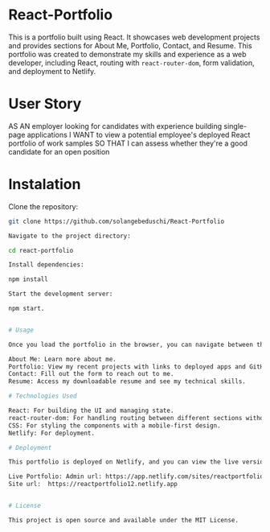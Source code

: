 # React-Portfolio

This is a portfolio built using React. It showcases web development projects and provides sections for About Me, Portfolio, Contact, and Resume. This portfolio was created to demonstrate my skills and experience as a web developer, including React, routing with `react-router-dom`, form validation, and deployment to Netlify.

# User Story

AS AN employer looking for candidates with experience building single-page applications
I WANT to view a potential employee's deployed React portfolio of work samples
SO THAT I can assess whether they're a good candidate for an open position

# Instalation

Clone the repository:
   ```bash
   git clone https://github.com/solangebeduschi/React-Portfolio

Navigate to the project directory:

cd react-portfolio

Install dependencies:

npm install

Start the development server:

npm start.
 

# Usage

Once you load the portfolio in the browser, you can navigate between the different sections:

About Me: Learn more about me.
Portfolio: View my recent projects with links to deployed apps and GitHub repositories.
Contact: Fill out the form to reach out to me.
Resume: Access my downloadable resume and see my technical skills.

# Technologies Used

React: For building the UI and managing state.
react-router-dom: For handling routing between different sections without reloading the page.
CSS: For styling the components with a mobile-first design.
Netlify: For deployment.

# Deployment

This portfolio is deployed on Netlify, and you can view the live version here:

Live Portfolio: Admin url: https://app.netlify.com/sites/reactportfolio12
Site url:  https://reactportfolio12.netlify.app


# License

This project is open source and available under the MIT License.
